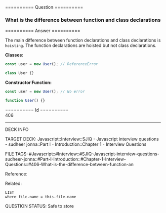 ========== Question ==========  

### What is the difference between function and class declarations  

========== Answer ==========  

The main difference between function declarations and class declarations is `hoisting`. The function declarations are hoisted but not class declarations.

**Classes:**

```javascript
const user = new User(); // ReferenceError

class User {}
```

**Constructor Function:**

```javascript
const user = new User(); // No error

function User() {}
```

========== Id ==========  
406

---

DECK INFO

TARGET DECK: Javascript::Interview::SJIQ - Javascript interview questions - sudheer jonna::Part I - Introduction::Chapter 1 - Interview Questions

FILE TAGS: #Javascript::#Interview::#SJIQ-Javascript-interview-questions-sudheer-jonna::#Part-I-Introduction::#Chapter-1-Interview-Questions::#406-What-is-the-difference-between-function-an

Reference:

Related:

```dataview
LIST
where file.name = this.file.name
```

QUESTION STATUS: Safe to store
